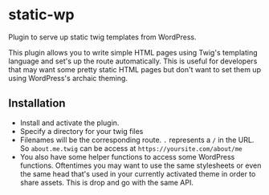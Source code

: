 # static-wp
Plugin to serve up static twig templates from WordPress.

This plugin allows you to write simple HTML pages using Twig's templating language and set's up the route automatically. This is useful for developers that may want some pretty static HTML pages but don't want to set them up using WordPress's archaic theming.

## Installation

- Install and activate the plugin.
- Specify a directory for your twig files
- Filenames will be the corresponding route. `.` represents a `/` in the URL. So `about.me.twig` can be access at `https://yoursite.com/about/me`
- You also have some helper functions to access some WordPress functions. Oftentimes you may want to use the same stylesheets or even the same head that's used in your currently activated theme in order to share assets. This is drop and go with the same API.
